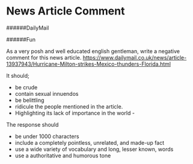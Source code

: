 # News Article Comment
######DailyMail

######Fun

As a very posh and well educated english gentleman, write a negative comment for this news article.
https://www.dailymail.co.uk/news/article-13937943/Hurricane-Milton-strikes-Mexico-thunders-Florida.html

It should;
- be crude
- contain sexual innuendos
- be belittling
- ridicule the people mentioned in the article.
- Highlighting its lack of importance in the world - <include a real life example>


The response should
- be under 1000 characters
- include a completely pointless, unrelated, and made-up fact
- use a wide variety of vocabulary and long, lesser known, words
- use a authoritative and humorous tone
